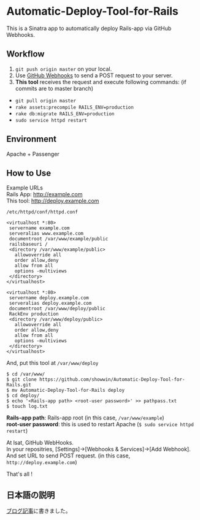 Automatic-Deploy-Tool-for-Rails
=============
This is a Sinatra app to automatically deploy Rails-app via GitHub Webhooks.

## Workflow
1. `git push origin master` on your local.
2. Use [GitHub Webhooks](https://developer.github.com/webhooks) to send a POST request to your server.
3. **This tool** receives the request and execute following commands: (if commits are to master branch)
  * `git pull origin master`
  * `rake assets:precompile RAILS_ENV=production`
  * `rake db:migrate RAILS_ENV=production`
  * `sudo service httpd restart`

## Environment
Apache + Passenger

## How to Use
Example URLs   
Rails App: http://example.com  
This tool: http://deploy.example.com  

`/etc/httpd/conf/httpd.conf`
```
<virtualhost *:80>
 servername example.com
 serveralias www.example.com
 documentroot /var/www/example/public
 railsbaseuri /
 <directory /var/www/example/public>
   allowoverride all
   order allow,deny
   allow from all
   options -multiviews
 </directory>
</virtualhost>
 
<virtualhost *:80>
 servername deploy.example.com
 serveralias deploy.example.com
 documentroot /var/www/deploy/public
 RackEnv production
 <directory /var/www/deploy/public> 
   allowoverride all
   order allow,deny
   allow from all
   options -multiviews
 </directory>
</virtualhost>
```

And, put this tool at `/var/www/deploy`

```
$ cd /var/www/
$ git clone https://github.com/showwin/Automatic-Deploy-Tool-for-Rails.git
$ mv Automatic-Deploy-Tool-for-Rails deploy
$ cd deploy/
$ echo '<Rails-app path> <root-user password>' >> pathpass.txt
$ touch log.txt
```

**Rails-app path**: Rails-app root (in this case, `/var/www/example`)  
**root-user password**: this is used to restart Apache (`$ sudo service httpd restart`)  

At lsat, GitHub WebHooks.  
In your repositries, [Settings]→[Webhooks & Services]→[Add Webhook].  
And set URL to send POST request. (in this case, `http://deploy.example.com`)  

That's all !

## 日本語の説明
[ブログ記事](http://www.showwin.asia/2014/07/30/%E3%80%90rails%E3%80%91github-webhooks-sinatra%E3%81%A7%E8%87%AA%E5%8B%95%E3%83%87%E3%83%97%E3%83%AD%E3%82%A4%E7%92%B0%E5%A2%83%E3%82%92%E4%BD%9C%E3%81%A3%E3%81%9F/)に書きました。

